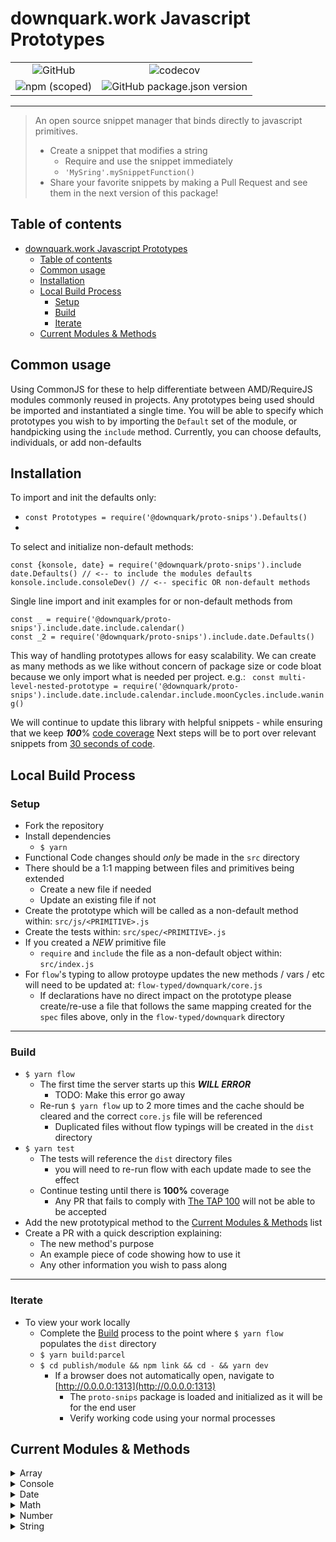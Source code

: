 # downquark.work Javascript Prototypes

<p align="center">

|||
|:-:|:-:|
![GitHub](https://img.shields.io/github/license/DownQuark-Work/downquark.packagedApp.Npm_ProtoSnippets)|![codecov](https://codecov.io/gh/DownQuark-Work/downquark.packagedApp.Npm_ProtoSnippets/branch/master/graph/badge.svg)|
![npm (scoped)](https://img.shields.io/npm/v/@downquark/proto-snips)|![GitHub package.json version](https://img.shields.io/github/package-json/v/DownQuark-Work/downquark.packagedApp.Npm_ProtoSnippets)|
</p>

---
> An open source snippet manager that binds directly to javascript primitives.
> - Create a snippet that modifies a string
>   - Require and use the snippet immediately
>   - `'MySring'.mySnippetFunction()`
> - Share your favorite snippets by making a Pull Request and see them in the next version of this package!

## Table of contents

- [downquark.work Javascript Prototypes](#downquarkwork-javascript-prototypes)
  - [Table of contents](#table-of-contents)
  - [Common usage](#common-usage)
  - [Installation](#installation)
  - [Local Build Process](#local-build-process)
    - [Setup](#setup)
    - [Build](#build)
    - [Iterate](#iterate)
  - [Current Modules & Methods](#current-modules--methods)
## Common usage
Using CommonJS for these to help differentiate between AMD/RequireJS modules commonly reused in projects. Any prototypes being used should be imported and instantiated a single time.
You will be able to specify which prototypes you wish to by importing the `Default` set of the module, or handpicking using the `include` method.
Currently, you can choose defaults, individuals, or add non-defaults

## Installation
To import and init the defaults only:
- `const Prototypes = require('@downquark/proto-snips').Defaults()`
- 
To select and initialize non-default methods:
```
const {konsole, date} = require('@downquark/proto-snips').include
date.Defaults() // <-- to include the modules defaults
konsole.include.consoleDev() // <-- specific OR non-default methods
```
Single line import and init examples for or non-default methods from 
```
const _ = require('@downquark/proto-snips').include.date.include.calendar()
const _2 = require('@downquark/proto-snips').include.date.Defaults()
```

This way of handling prototypes allows for easy scalability. We can create as many methods as we like without concern of package size or code bloat because we only import what is needed per project. e.g.:
` const multi-level-nested-prototype = require('@downquark/proto-snips').include.date.include.calendar.include.moonCycles.include.waning()`

We will continue to update this library with helpful snippets - while ensuring that we keep _**100**_% [code coverage](./CONTRIBUTING.md#Testing)
Next steps will be to port over relevant snippets from [30 seconds of code](https://www.30secondsofcode.org/js/p/1).

## Local Build Process
### Setup
- Fork the repository
- Install dependencies
  - `$ yarn`
- Functional Code changes should _only_ be made in the `src` directory
- There should be a 1:1 mapping between files and primitives being extended
  - Create a new file if needed
  - Update an existing file if not
- Create the prototype which will be called as a non-default method within: `src/js/<PRIMITIVE>.js`
- Create the tests within: `src/spec/<PRIMITIVE>.js`
- If you created a _NEW_ primitive file
  - `require` and `include` the file as a non-default object within: `src/index.js`
- For `flow`'s typing to allow protoype updates the new methods / vars / etc will need to be updated at: `flow-typed/downquark/core.js`
  - If declarations have no direct impact on the prototype please create/re-use a file that follows the same mapping created for the `spec` files above, only in the `flow-typed/downquark`  directory

---
### Build
- `$ yarn flow`
  - The first time the server starts up this _**WILL ERROR**_
    - TODO: Make this error go away
  - Re-run `$ yarn flow`  up to 2 more times and the cache should be cleared and the correct `core.js` file will be referenced
    - Duplicated files without flow typings will be created in the `dist` directory
- `$ yarn test`
  - The tests will reference the `dist` directory files
    - you will need to re-run flow with each update made to see the effect
  - Continue testing until there is **100%** coverage
    - Any PR that fails to comply with [The TAP 100](https://node-tap.org/docs/coverage/100/) will not be able to be accepted
- Add the new prototypical method to the [Current Modules & Methods](#current-modules--methods) list
- Create a PR with a quick description explaining:
  - The new method's purpose
  - An example piece of code showing how to use it
  - Any other information you wish to pass along

---
### Iterate
- To view your work locally
  - Complete the [Build](#build) process to the point where `$ yarn flow` populates the `dist` directory
  - `$ yarn build:parcel`
  - `$ cd publish/module && npm link && cd - && yarn dev`
    - If a browser does not automatically open, navigate to [http://0.0.0.0:1313](http://0.0.0.0:1313)
      - The `proto-snips` package is loaded and initialized as it will be for the end user
      - Verify working code using your normal processes

## Current Modules & Methods

<details>
  <summary>Array</summary>

  method|_description_|
  -|-:|
  **last**| _Returns the last element of the array without modifying the original array_|
  **len**| _Returns the 0 index based length of the array_
  _Example:_|`array.last === array[array.len]`|
  | | |
  **shuffle**| _Shuffles elements in original array and returns modified data_|
  _Example:_|`[1,2,3].shuffle() // [3,1,2]`|
  **unique**| _Returns array with duplicate elements removed without modifying original array|
_Example:_|`[1,1,2,3].unique() // [1,2,3]`|
</details>
<details>
  <summary>Console</summary>

  method|_description_|
  -|-:|
  **consoleDev**| _A more concise version of [qonsole](https://www.npmjs.com/package/qonsole)_|
_NOTE:_|Quite a bit going on here. Please see [tests](./src/spec/console.spec.js) for usage information.
</details>
<details>
  <summary>Date</summary>

  method|_description_|
  -|-:|
  **stringFormats**| _Returns date in specified format_|
  _Example:_|`new Date().STANDARD.formatDate() // '07 / 01 / 2020'`|
  **makeReadable**| _Returns human readable values for days and monts_|
  _Example:_|`new Date().getNamedDay(3) // 'Wed'`|
  _Example:_|`new Date().getNamedDay(3,true) // 'Wednesday'`|
  **ranged**| _Formats and returns requested data for use with date ranges_|
  _Example:_|`new Date().getEpochRange('jan 2020','feb 2020') // [1577854800000, 1580533200000]`|
  _Example:_|`new Date().getRandomDate() // defaults to a 30 day range with _new Date()_ as mid-point`|
  **calendar**| _Returns all information needed to render a calendar grid_|
  _Example:_|`new Date().getFullCalendarDates(CALENDAR_STARTING_POINT)`|
</details>
<details>
  <summary>Math</summary>

  method|_description_|
  -|-:|
  **msInDay**| _Returns the number of miliseconds in a 24 hour period_|
  _Example:_|`Math.msInDay // 86400000`|
  _TODO:_|move this to `Number`
</details>
<details>
  <summary>Number</summary>

  method|_description_|
  -|-:|
  **msOffset**| _Returns timestamp of a date specified by an offset_|
  _Example:_|`new Date(dateTime).getTime().msOffset('-13M') //  timestamp for a day 13 months previous: 86400000`|
  _TODO:_|move this to `Math`
</details>
<details>
  <summary>String</summary>

  method|_description_|
  -|-:|
  **endsWith**| _Returns boolean based on end of string search criteria and optional specified offset_|
  _Example:_|`'I have a question.'.endsWith('question.') // true`|
  _Example:_|`'I have a question.'.endsWith('have',6)' // true`|
  **padStart**| _Returns string with leading padding of spaced or optional specified character(s)_|
  _Example:_|`'abc'.padStart('10') // '       abc'`|
  _Example:_|`'abc'.padStart('10', "foo") // 'foofoofabc'`|
</details>
